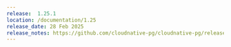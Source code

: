 ```yaml
---
release:  1.25.1
location: /documentation/1.25
release_date: 28 Feb 2025
release_notes: https://github.com/cloudnative-pg/cloudnative-pg/releases/tag/v1.25.1
---
```

